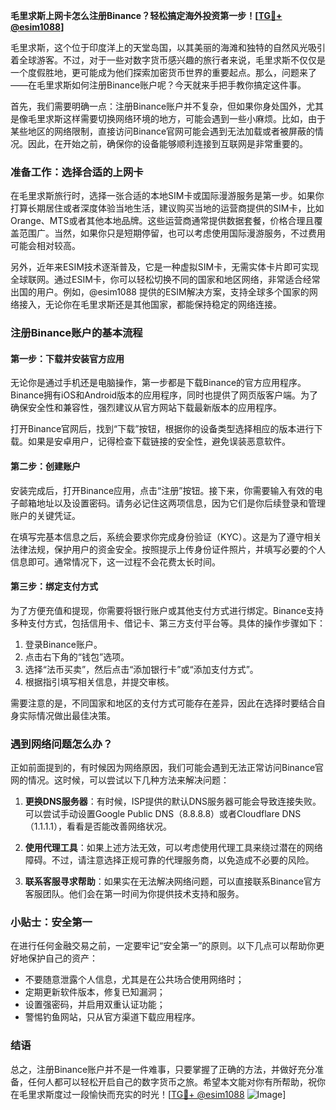 **毛里求斯上网卡怎么注册Binance？轻松搞定海外投资第一步！[[TG💪+ @esim1088](https://t.me/s/esim1088)]**

毛里求斯，这个位于印度洋上的天堂岛国，以其美丽的海滩和独特的自然风光吸引着全球游客。不过，对于一些对数字货币感兴趣的旅行者来说，毛里求斯不仅仅是一个度假胜地，更可能成为他们探索加密货币世界的重要起点。那么，问题来了——在毛里求斯如何注册Binance账户呢？今天就来手把手教你搞定这件事。

首先，我们需要明确一点：注册Binance账户并不复杂，但如果你身处国外，尤其是像毛里求斯这样需要切换网络环境的地方，可能会遇到一些小麻烦。比如，由于某些地区的网络限制，直接访问Binance官网可能会遇到无法加载或者被屏蔽的情况。因此，在开始之前，确保你的设备能够顺利连接到互联网是非常重要的。

### 准备工作：选择合适的上网卡

在毛里求斯旅行时，选择一张合适的本地SIM卡或国际漫游服务是第一步。如果你打算长期居住或者深度体验当地生活，建议购买当地的运营商提供的SIM卡，比如Orange、MTS或者其他本地品牌。这些运营商通常提供数据套餐，价格合理且覆盖范围广。当然，如果你只是短期停留，也可以考虑使用国际漫游服务，不过费用可能会相对较高。

另外，近年来ESIM技术逐渐普及，它是一种虚拟SIM卡，无需实体卡片即可实现全球联网。通过ESIM卡，你可以轻松切换不同的国家和地区网络，非常适合经常出国的用户。例如，@esim1088 提供的ESIM解决方案，支持全球多个国家的网络接入，无论你在毛里求斯还是其他国家，都能保持稳定的网络连接。

### 注册Binance账户的基本流程

#### 第一步：下载并安装官方应用

无论你是通过手机还是电脑操作，第一步都是下载Binance的官方应用程序。Binance拥有iOS和Android版本的应用程序，同时也提供了网页版客户端。为了确保安全性和兼容性，强烈建议从官方网站下载最新版本的应用程序。

打开Binance官网后，找到“下载”按钮，根据你的设备类型选择相应的版本进行下载。如果是安卓用户，记得检查下载链接的安全性，避免误装恶意软件。

#### 第二步：创建账户

安装完成后，打开Binance应用，点击“注册”按钮。接下来，你需要输入有效的电子邮箱地址以及设置密码。请务必记住这两项信息，因为它们是你后续登录和管理账户的关键凭证。

在填写完基本信息之后，系统会要求你完成身份验证（KYC）。这是为了遵守相关法律法规，保护用户的资金安全。按照提示上传身份证件照片，并填写必要的个人信息即可。通常情况下，这一过程不会花费太长时间。

#### 第三步：绑定支付方式

为了方便充值和提现，你需要将银行账户或其他支付方式进行绑定。Binance支持多种支付方式，包括信用卡、借记卡、第三方支付平台等。具体的操作步骤如下：

1. 登录Binance账户。
2. 点击右下角的“钱包”选项。
3. 选择“法币买卖”，然后点击“添加银行卡”或“添加支付方式”。
4. 根据指引填写相关信息，并提交审核。

需要注意的是，不同国家和地区的支付方式可能存在差异，因此在选择时要结合自身实际情况做出最佳决策。

### 遇到网络问题怎么办？

正如前面提到的，有时候因为网络原因，我们可能会遇到无法正常访问Binance官网的情况。这时候，可以尝试以下几种方法来解决问题：

1. **更换DNS服务器**：有时候，ISP提供的默认DNS服务器可能会导致连接失败。可以尝试手动设置Google Public DNS（8.8.8.8）或者Cloudflare DNS（1.1.1.1），看看是否能改善网络状况。
   
2. **使用代理工具**：如果上述方法无效，可以考虑使用代理工具来绕过潜在的网络障碍。不过，请注意选择正规可靠的代理服务商，以免造成不必要的风险。

3. **联系客服寻求帮助**：如果实在无法解决网络问题，可以直接联系Binance官方客服团队。他们会在第一时间为你提供技术支持和服务。

### 小贴士：安全第一

在进行任何金融交易之前，一定要牢记“安全第一”的原则。以下几点可以帮助你更好地保护自己的资产：

- 不要随意泄露个人信息，尤其是在公共场合使用网络时；
- 定期更新软件版本，修复已知漏洞；
- 设置强密码，并启用双重认证功能；
- 警惕钓鱼网站，只从官方渠道下载应用程序。

### 结语

总之，注册Binance账户并不是一件难事，只要掌握了正确的方法，并做好充分准备，任何人都可以轻松开启自己的数字货币之旅。希望本文能对你有所帮助，祝你在毛里求斯度过一段愉快而充实的时光！[[TG💪+ @esim1088](https://t.me/s/esim1088) ![Image](https://i.postimg.cc/4NQfJmqS/Snipaste-2025-05-13-00-14-12.png)]